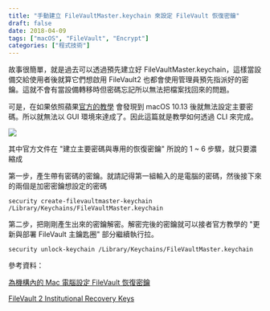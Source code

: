 ```yaml
---
title: "手動建立 FileVaultMaster.keychain 來設定 FileVault 恢復密鑰"
draft: false
date: 2018-04-09
tags: ["macOS", "FileVault", "Encrypt"]
categories: ["程式技術"]
---
```



故事很簡單，就是過去可以透過預先建立好 FileVaultMaster.keychain，這樣當設備交給使用者後就算它們想啟用 FileVault2 也都會使用管理員預先指派好的密鑰。這就不會有當設備轉移時但密碼忘記所以無法把檔案找回來的問題。

<!--more-->

可是，在如果依照蘋果[官方的教學](https://support.apple.com/zh-tw/HT202385) 會發現到 macOS 10.13 後就無法設定主要密碼。所以就無法以 GUI 環境來達成了。因此這篇就是教學如何透過 CLI 來完成。


![](https://hiy.tw/coding/filevaultmaster_keychain/1.png)





其中官方文件在 "建立主要密碼與專用的恢復密鑰" 所說的 1 ~ 6 步驟，就只要濃縮成

第一步，產生帶有密碼的密鑰。就請記得第一組輸入的是電腦的密碼，然後接下來的兩個是加密密鑰想設定的密碼

`security create-filevaultmaster-keychain /Library/Keychains/FileVaultMaster.keychain`


第二步，把剛剛產生出來的密鑰解密。解密完後的密鑰就可以接者官方教學的 "更新與部署 FileVault 主鑰匙圈" 部分繼續執行拉。

`security unlock-keychain /Library/Keychains/FileVaultMaster.keychain`



參考資料：

[為機構內的 Mac 電腦設定 FileVault 恢復密鑰](https://support.apple.com/zh-tw/HT202385)

[FileVault 2 Institutional Recovery Keys](https://derflounder.wordpress.com/2014/08/13/filevault-2-institutional-recovery-keys-creation-deployment-and-use/)



